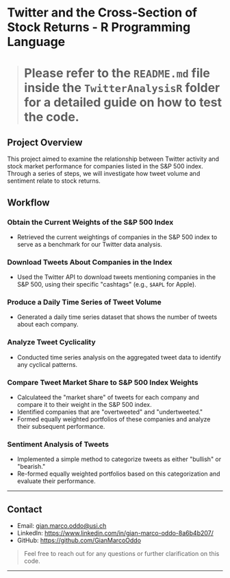 # Twitter and the Cross-Section of Stock Returns - R Programming Language

> # Please refer to the `README.md` file inside the `TwitterAnalysisR` folder for a detailed guide on how to test the code.

## Project Overview

This project aimed to examine the relationship between Twitter activity and stock market performance for companies listed in the S&P 500 index. Through a series of steps, we will investigate how tweet volume and sentiment relate to stock returns.

## Workflow

### Obtain the Current Weights of the S&P 500 Index

- Retrieved the current weightings of companies in the S&P 500 index to serve as a benchmark for our Twitter data analysis.

### Download Tweets About Companies in the Index

- Used the Twitter API to download tweets mentioning companies in the S&P 500, using their specific "cashtags" (e.g., `$AAPL` for Apple).

### Produce a Daily Time Series of Tweet Volume

- Generated a daily time series dataset that shows the number of tweets about each company.

### Analyze Tweet Cyclicality

- Conducted time series analysis on the aggregated tweet data to identify any cyclical patterns.

### Compare Tweet Market Share to S&P 500 Index Weights

- Calculateed the "market share" of tweets for each company and compare it to their weight in the S&P 500 index.
- Identified companies that are "overtweeted" and "undertweeted."
- Formed equally weighted portfolios of these companies and analyze their subsequent performance.

### Sentiment Analysis of Tweets 

- Implemented a simple method to categorize tweets as either "bullish" or "bearish."
- Re-formed equally weighted portfolios based on this categorization and evaluate their performance.

---
## Contact

- Email: gian.marco.oddo@usi.ch
- LinkedIn: https://www.linkedin.com/in/gian-marco-oddo-8a6b4b207/
- GitHub: https://github.com/GianMarcoOddo
> Feel free to reach out for any questions or further clarification on this code.
---




